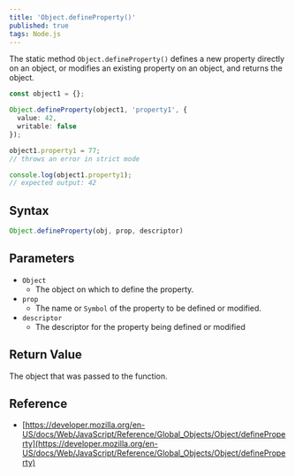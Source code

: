 ```yaml
---
title: 'Object.defineProperty()'
published: true
tags: Node.js
---
```


The static method `Object.defineProperty()` defines a new property directly on
an object, or modifies an existing property on an object, and returns the
object.

```typescript
const object1 = {};

Object.defineProperty(object1, 'property1', {
  value: 42,
  writable: false
});

object1.property1 = 77;
// throws an error in strict mode

console.log(object1.property1);
// expected output: 42
```

## Syntax

```typescript
Object.defineProperty(obj, prop, descriptor)
```

## Parameters

- `Object`
  - The object on which to define the property.
- `prop`
  - The name or `Symbol` of the property to be defined or modified.
- `descriptor`
  - The descriptor for the property being defined or modified

## Return Value

The object that was passed to the function.

## Reference

- [https://developer.mozilla.org/en-US/docs/Web/JavaScript/Reference/Global_Objects/Object/defineProperty](https://developer.mozilla.org/en-US/docs/Web/JavaScript/Reference/Global_Objects/Object/defineProperty)